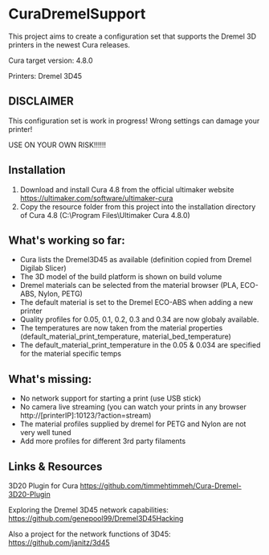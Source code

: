 # CuraDremelSupport
This project aims to create a configuration set that supports the Dremel 3D printers in the newest Cura releases.

Cura target version: 4.8.0

Printers: Dremel 3D45

## DISCLAIMER
This configuration set is work in progress! Wrong settings can damage your printer!

USE ON YOUR OWN RISK!!!!!!

## Installation
1. Download and install Cura 4.8 from the official ultimaker website https://ultimaker.com/software/ultimaker-cura
2. Copy the resource folder from this project into the installation directory of Cura 4.8 (C:\Program Files\Ultimaker Cura 4.8.0\)

## What's working so far:
- Cura lists the Dremel3D45 as available (definition copied from Dremel Digilab Slicer)
- The 3D model of the build platform is shown on build volume
- Dremel materials can be selected from the material browser (PLA, ECO-ABS, Nylon, PETG)
- The default material is set to the Dremel ECO-ABS when adding a new printer
- Quality profiles for 0.05, 0.1, 0.2, 0.3 and 0.34 are now globaly available.
- The temperatures are now taken from the material properties (default_material_print_temperature, material_bed_temperature)
- The default_material_print_temperature in the 0.05 & 0.034 are specified for the material specific temps

## What's missing:
- No network support for starting a print (use USB stick)
- No camera live streaming (you can watch your prints in any browser http://[printerIP]:10123/?action=stream)
- The material profiles supplied by dremel for PETG and Nylon are not very well tuned
- Add more profiles for different 3rd party filaments

## Links & Resources
3D20 Plugin for Cura https://github.com/timmehtimmeh/Cura-Dremel-3D20-Plugin

Exploring the Dremel 3D45 network capabilities: https://github.com/genepool99/Dremel3D45Hacking

Also a project for the network functions of 3D45: https://github.com/janitz/3d45

